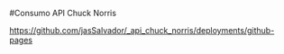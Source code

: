 #Consumo API Chuck Norris

https://github.com/jasSalvador/_api_chuck_norris/deployments/github-pages
